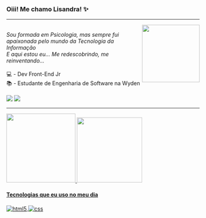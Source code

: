 ### Oiii! Me chamo Lisandra! ✨
<hr><img align="right" width="150" src="https://media.giphy.com/media/LmNwrBhejkK9EFP504/giphy.gif"/>
<div style="display: inline_block"><br>
<em>Sou formada em Psicologia, mas sempre fui apaixonada pelo mundo da Tecnologia da Informação</em><br>
<em>E aqui estou eu... Me redescobrindo, me reinventando...</em><br><br>
💻 - Dev Front-End Jr <br>
📚 - Estudante de Engenharia de Software na Wyden <br>
</div>

<div style="display: inline_block"><br>
  <a href="https://www.instagram.com/lisbispoofc/" target="_blank"><img src="https://img.shields.io/badge/-Instagram-%23E4405F?style=for-the-badge&logo=instagram&logoColor=white" target="_blank"></a>
  <a href="https://www.linkedin.com/in/lisandra-bispo-engsoftware/" target="_blank"><img src="https://img.shields.io/badge/-LinkedIn-%230077B5?style=for-the-badge&logo=linkedin&logoColor=white" target="_blank"></a>
</div>
<hr>
<div>
 <a href="https://github.com/vnduda">
 <img height="180em" src="https://github-readme-stats.vercel.app/api?username=Lisbispo&show_icons=true&theme=radical&include_all_commits=true&count_private=true"/>
 <img height="170em" src="https://github-readme-stats.vercel.app/api/top-langs/?username=Lisbispo&layout=compact&langs_count=7&theme=radical"/>
</div>

<h4>Tecnologias que eu uso no meu dia</h4>
<div style="display: inline_block">
  <img align="center" alt="html5" src="https://img.shields.io/badge/HTML5-E34F26?style=for-the-badge&logo=html5&logoColor=white" />
  <img align="center" alt="css" src="https://img.shields.io/badge/CSS3-1572B6?style=for-the-badge&logo=css3&logoColor=white" />
</div><br/>
